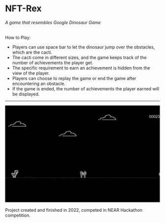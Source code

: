 # NFT-Rex

###### A game that resembles Google Dinosaur Game

How to Play: 

- Players can use space bar to let the dinosaur jump over the obstacles, which are the cacti. 
- The cacti come in different sizes, and the game keeps track of the number of achievements the player get. 
- The specific requirement to earn an achievement is hidden from the view of the player. 
- Players can choose to replay the game or end the game after encountering an obstacle. 
- If the game is ended, the number of achievements the player earned will be displayed.

----
![](https://github.com/Regina11239/NFT-Rex-Game/blob/8488ad29f5708539af29db92f71460e1d1ccc1d9/Demo%20Image.png)

Project created and finished in 2022, competed in NEAR Hackathon competition.
